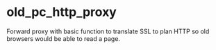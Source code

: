 # old_pc_http_proxy
Forward proxy with basic function to translate SSL to plan HTTP so old browsers would be able to read a page.

